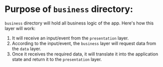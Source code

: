 # Purpose of `business` directory:
`business` directory will hold all business logic of the app. Here's how this layer will work:
1. It will receive an input/event from the `presentation` layer.
2. According to the input/event, the `business` layer will request data from the `data` layer.
3. Once it receives the required data, it will translate it into the application state and return it to the `presentation` layer.